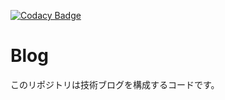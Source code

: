[![Codacy Badge](https://app.codacy.com/project/badge/Grade/250aed04cba646808bb5707421680091)](https://www.codacy.com/gh/kusakabe-t/blog/dashboard?utm_source=github.com&amp;utm_medium=referral&amp;utm_content=kusakabe-t/blog&amp;utm_campaign=Badge_Grade)

# Blog
このリポジトリは技術ブログを構成するコードです。
